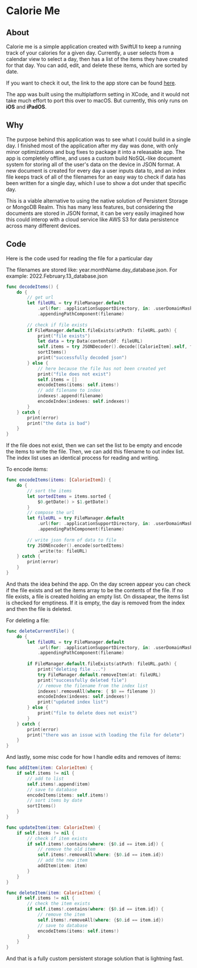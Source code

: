 # Calorie Me

## About

Calorie me is a simple application created with SwiftUI to keep a running track of your calories for a given day. Currently, a user selects from a calendar view to select a day, then has a list of the items they have created for that day. You can add, edit, and delete these items, which are sorted by date.



If you want to check it out, the link to the app store can be found [here](https://apps.apple.com/us/app/calorie-me/id1608922326).

The app was built using the multiplatform setting in XCode, and it would not take much effort to port this over to macOS. But currently, this only runs on **iOS** and **iPadOS**. 

## Why

The purpose behind this application was to see what I could build in a single day. I finished most of the application after my day was done, with only minor optimizations and bug fixes to package it into a releasable app. The app is completely offline, and uses a custom build NoSQL-like document system for storing all of the user's data on the device in JSON format. A new document is created for every day a user inputs data to, and an index file keeps track of all of the filenames for an easy way to check if data has been written for a single day, which I use to show a dot under that specific day.

This is a viable alternative to using the native solution of Persistent Storage or MongoDB Realm. This has many less features, but considering the documents are stored in JSON format, it can be very easily imagined how this could interop with a cloud service like AWS S3 for data persistence across many different devices.

## Code

Here is the code used for reading the file for a particular day

The filenames are stored like: year.monthName.day_database.json. For example: 2022.February.13_database.json

```swift
func decodeItems() {
    do {
        // get url
        let fileURL = try FileManager.default
            .url(for: .applicationSupportDirectory, in: .userDomainMask, appropriateFor: nil, create: true)
            .appendingPathComponent(filename)
        
        // check if file exists
        if FileManager.default.fileExists(atPath: fileURL.path) {
            print("file exists")
            let data = try Data(contentsOf: fileURL)
            self.items = try JSONDecoder().decode([CalorieItem].self, from: data)
            sortItems()
            print("successfully decoded json")
        } else {
            // here because the file has not been created yet
            print("file does not exist")
            self.items = []
            encodeItems(items: self.items!)
            // add filename to index
            indexes!.append(filename)
            encodeIndex(indexes: self.indexes!)
        }
    } catch {
        print(error)
        print("the data is bad")
    }
}
```

If the file does not exist, then we can set the list to be empty and encode the items to write the file. Then, we can add this filename to out index list. The index list uses an identical process for reading and writing.

To encode items:

```swift
func encodeItems(items: [CalorieItem]) {
    do {
        // sort the items
        let sortedItems = items.sorted {
            $0.getDate() > $1.getDate()
        }
        // compose the url
        let fileURL = try FileManager.default
            .url(for: .applicationSupportDirectory, in: .userDomainMask, appropriateFor: nil, create: true)
            .appendingPathComponent(filename)
        
        // write json form of data to file
        try JSONEncoder().encode(sortedItems)
            .write(to: fileURL)
    } catch {
        print(error)
    }
}
```

And thats the idea behind the app. On the day screen appear you can check if the file exists and set the items array to be the contents of the file. If no file exists, a file is created holding an empty list. On dissapear, the items list is checked for emptiness. If it is empty, the day is removed from the index and then the file is deleted.

For deleting a file:
```swift
func deleteCurrentFile() {
    do {
        let fileURL = try FileManager.default
            .url(for: .applicationSupportDirectory, in: .userDomainMask, appropriateFor: nil, create: true)
            .appendingPathComponent(filename)
        
        if FileManager.default.fileExists(atPath: fileURL.path) {
            print("deleting file ...")
            try FileManager.default.removeItem(at: fileURL)
            print("successfully deleted file")
            // remove the filename from the index list
            indexes!.removeAll(where: { $0 == filename })
            encodeIndex(indexes: self.indexes!)
            print("updated index list")
        } else {
            print("file to delete does not exist")
        }
    } catch {
        print(error)
        print("there was an issue with loading the file for delete")
    }
}
```

And lastly, some misc code for how I handle edits and removes of items:
```swift
func addItem(item: CalorieItem) {
    if self.items != nil {
        // add to list
        self.items!.append(item)
        // save to database
        encodeItems(items: self.items!)
        // sort items by date
        sortItems()
    }
}

func updateItem(item: CalorieItem) {
    if self.items != nil {
        // check if item exists
        if self.items!.contains(where: {$0.id == item.id}) {
            // remove the old item
            self.items!.removeAll(where: {$0.id == item.id})
            // add the new item
            addItem(item: item)
        }
    }
}

func deleteItem(item: CalorieItem) {
    if self.items != nil {
        // check the item exists
        if self.items!.contains(where: {$0.id == item.id}) {
            // remove the item
            self.items!.removeAll(where: {$0.id == item.id})
            // save to database
            encodeItems(items: self.items!)
        }
    }
}
```

And that is a fully custom persistent storage solution that is lightning fast.